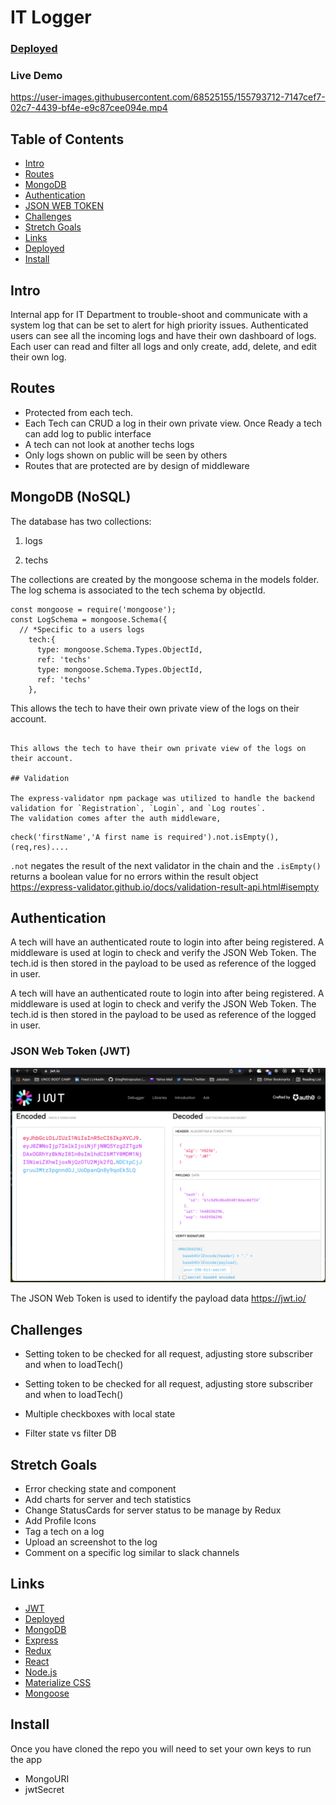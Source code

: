 # IT Logger
### [Deployed](https://it-loggerv1.herokuapp.com/)


### Live Demo
https://user-images.githubusercontent.com/68525155/155793712-7147cef7-02c7-4439-bf4e-e9c87cee094e.mp4


## Table of Contents
- [Intro](#intro)
- [Routes](#routes)
- [MongoDB](#mongodb-nosql)
- [Authentication](#authentication)
- [JSON WEB TOKEN](#json-web-token-jwt)
- [Challenges](#challenges)
- [Stretch Goals](#stretch-goals)
- [Links](#links)
- [Deployed](#deployed)
- [Install](#install)


## Intro

Internal app for IT Department to trouble-shoot and communicate with a system log that can be set to alert for high priority issues. Authenticated users can see all the incoming logs and have their own dashboard of logs. Each user can read and filter all logs and only create, add, delete, and edit their own log.

## Routes

- Protected from each tech. 
- Each Tech can CRUD a log in their own private view. Once Ready a tech can add log to public interface
- A tech can not look at another techs logs
- Only logs shown on public will be seen by others
- Routes that are protected are by design of middleware

## MongoDB (NoSQL)

The database has two collections:

1. logs

2. techs

The collections are created by the mongoose schema in the models folder. The log schema is associated to the tech schema by objectId.

```
const mongoose = require('mongoose');
const LogSchema = mongoose.Schema({
  // *Specific to a users logs
    tech:{
      type: mongoose.Schema.Types.ObjectId, 
      ref: 'techs' 
      type: mongoose.Schema.Types.ObjectId,
      ref: 'techs'
    },
  ```
 This allows the tech to have their own private view of the logs on their account. 
```

This allows the tech to have their own private view of the logs on their account.

## Validation

The express-validator npm package was utilized to handle the backend validation for `Registration`, `Login`, and `Log routes`.
The validation comes after the auth middleware,
``` 

```
check('firstName','A first name is required').not.isEmpty(), (req,res)....
```

`.not` negates the result of the next validator in the chain and the `.isEmpty()` returns a boolean value for no errors within the result object
https://express-validator.github.io/docs/validation-result-api.html#isempty

## Authentication
A tech will have an authenticated route to login into after being registered. A middleware is used at login to check and verify the JSON Web Token. The tech.id is then stored in the payload to be used as reference of the logged in user. 

A tech will have an authenticated route to login into after being registered. A middleware is used at login to check and verify the JSON Web Token. The tech.id is then stored in the payload to be used as reference of the logged in user.

### JSON Web Token (JWT)

![JWT-Image](./client/src/image/jwt.png)

The JSON Web Token is used to identify the payload data
https://jwt.io/

## Challenges
- Setting token to be checked for all request, adjusting store subscriber and when to loadTech()

- Setting token to be checked for all request, adjusting store subscriber and when to loadTech()
- Multiple checkboxes with local state
- Filter state vs filter DB

## Stretch Goals

- Error checking state and component
- Add charts for server and tech statistics
- Change StatusCards for server status to be manage by Redux
- Add Profile Icons
- Tag a tech on a log
- Upload an screenshot to the log
- Comment on a specific log similar to slack channels

## Links
- [JWT](https://jwt.io/)
- [Deployed](https://it-loggerv1.herokuapp.com/)
- [MongoDB](https://www.mongodb.com/)
- [Express](http://expressjs.com/)
- [Redux](https://redux.js.org/)
- [React](https://reactjs.org/)
- [Node.js](https://nodejs.org/en/)
- [Materialize CSS](https://reactjs.org/)
- [Mongoose](https://mongoosejs.com/)


## Install 
Once you have cloned the repo you will need to set your own keys to run the app
- MongoURI
- jwtSecret